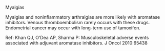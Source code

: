 Myalgias

Myalgias and noninflammatory arthralgias are more likely with aromatase inhibitors. Venous thromboembolism rarely occurs with these drugs. Endometrial cancer may occur with long-term use of tamoxifen.

Ref:  Khan QJ, O’Dea AP, Sharma P: Musculoskeletal adverse events associated with adjuvant aromatase inhibitors. J Oncol 2010:65438